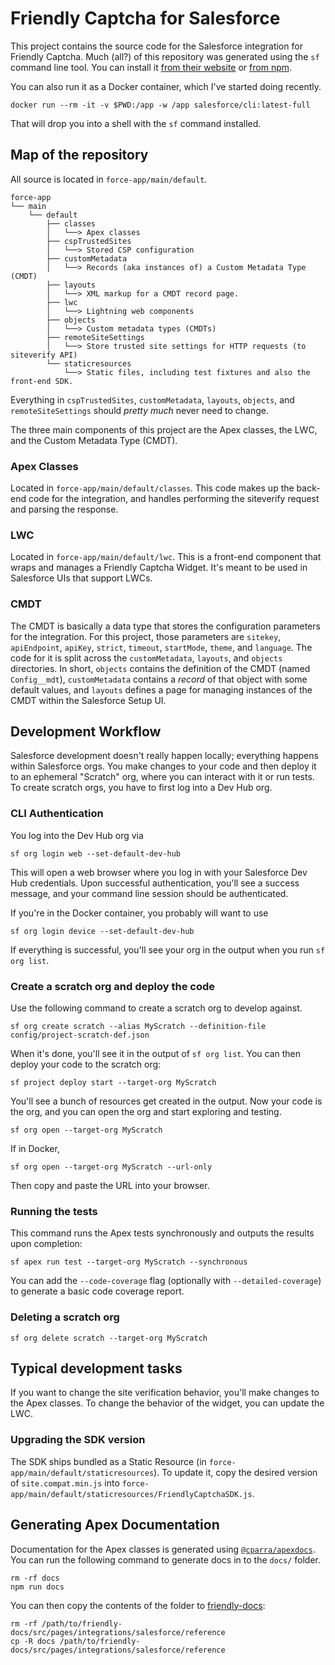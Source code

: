 # Friendly Captcha for Salesforce

This project contains the source code for the Salesforce integration for Friendly Captcha. Much (all?) of this repository was generated using the `sf` command line tool. You can install it [from their website][sf-website] or [from npm][sf-npm].

You can also run it as a Docker container, which I've started doing recently.

```
docker run --rm -it -v $PWD:/app -w /app salesforce/cli:latest-full
```

That will drop you into a shell with the `sf` command installed.

## Map of the repository

All source is located in `force-app/main/default`.

```
force-app
└── main
    └── default
        ├── classes
        │   └──> Apex classes
        ├── cspTrustedSites
        │   └──> Stored CSP configuration
        ├── customMetadata
        │   └──> Records (aka instances of) a Custom Metadata Type (CMDT)
        ├── layouts
        │   └──> XML markup for a CMDT record page.
        ├── lwc
        │   └──> Lightning web components
        ├── objects
        │   └──> Custom metadata types (CMDTs)
        ├── remoteSiteSettings
        │   └──> Store trusted site settings for HTTP requests (to siteverify API)
        └── staticresources
            └──> Static files, including test fixtures and also the front-end SDK.
```

Everything in `cspTrustedSites`, `customMetadata`, `layouts`, `objects`, and `remoteSiteSettings` should _pretty much_ never need to change.

The three main components of this project are the Apex classes, the LWC, and the Custom Metadata Type (CMDT).

### Apex Classes

Located in `force-app/main/default/classes`. This code makes up the back-end code for the integration, and handles performing the siteverify request and parsing the response.

### LWC

Located in `force-app/main/default/lwc`. This is a front-end component that wraps and manages a Friendly Captcha Widget. It's meant to be used in Salesforce UIs that support LWCs.

### CMDT

The CMDT is basically a data type that stores the configuration parameters for the integration. For this project, those parameters are `sitekey`, `apiEndpoint`, `apiKey`, `strict`, `timeout`, `startMode`, `theme`, and `language`. The code for it is split across the `customMetadata`, `layouts`, and `objects` directories. In short, `objects` contains the definition of the CMDT (named `Config__mdt`), `customMetadata` contains a _record_ of that object with some default values, and `layouts` defines a page for managing instances of the CMDT within the Salesforce Setup UI.

## Development Workflow

Salesforce development doesn't really happen locally; everything happens within Salesforce orgs. You make changes to your code and then deploy it to an ephemeral "Scratch" org, where you can interact with it or run tests. To create scratch orgs, you have to first log into a Dev Hub org.

### CLI Authentication

You log into the Dev Hub org via

```
sf org login web --set-default-dev-hub
```

This will open a web browser where you log in with your Salesforce Dev Hub credentials. Upon successful authentication, you'll see a success message, and your command line session should be authenticated.

If you're in the Docker container, you probably will want to use

```
sf org login device --set-default-dev-hub
```

If everything is successful, you'll see your org in the output when you run `sf org list`.

### Create a scratch org and deploy the code

Use the following command to create a scratch org to develop against.

```
sf org create scratch --alias MyScratch --definition-file config/project-scratch-def.json
```

When it's done, you'll see it in the output of `sf org list`. You can then deploy your code to the scratch org:

```
sf project deploy start --target-org MyScratch
```

You'll see a bunch of resources get created in the output. Now your code is the org, and you can open the org and start exploring and testing.

```
sf org open --target-org MyScratch
```

If in Docker,

```
sf org open --target-org MyScratch --url-only
```

Then copy and paste the URL into your browser.

### Running the tests

This command runs the Apex tests synchronously and outputs the results upon completion:

```
sf apex run test --target-org MyScratch --synchronous
```

You can add the `--code-coverage` flag (optionally with `--detailed-coverage`) to generate a basic code coverage report.

### Deleting a scratch org

```
sf org delete scratch --target-org MyScratch
```

## Typical development tasks

If you want to change the site verification behavior, you'll make changes to the Apex classes. To change the behavior of the widget, you can update the LWC.

### Upgrading the SDK version

The SDK ships bundled as a Static Resource (in `force-app/main/default/staticresources`). To update it, copy the desired version of `site.compat.min.js` into `force-app/main/default/staticresources/FriendlyCaptchaSDK.js`.

## Generating Apex Documentation

Documentation for the Apex classes is generated using [`@cparra/apexdocs`][apexdocs]. You can run the following command to generate docs in to the `docs/` folder.

```
rm -rf docs
npm run docs
```

You can then copy the contents of the folder to [friendly-docs][friendly-docs]:

```
rm -rf /path/to/friendly-docs/src/pages/integrations/salesforce/reference
cp -R docs /path/to/friendly-docs/src/pages/integrations/salesforce/reference
```

[sf-website]: https://developer.salesforce.com/docs/atlas.en-us.sfdx_setup.meta/sfdx_setup/sfdx_setup_install_cli.htm
[sf-npm]: https://www.npmjs.com/package/@salesforce/cli
[apexdocs]: https://github.com/cesarParra/apexdocs
[friendly-docs]: https://github.com/FriendlyCaptcha/friendly-docs
